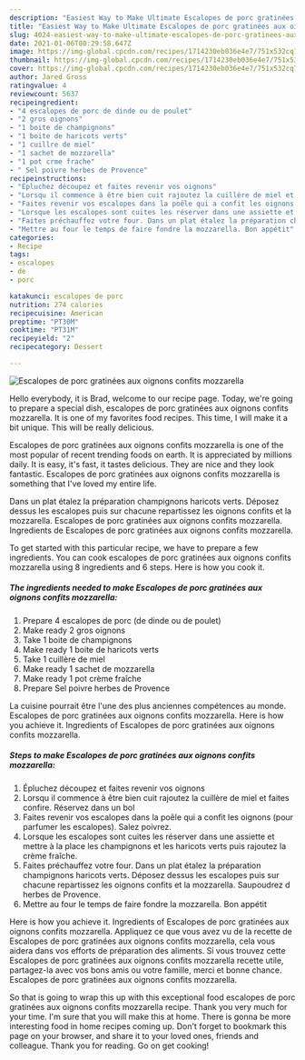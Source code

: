 ```yaml
---
description: "Easiest Way to Make Ultimate Escalopes de porc gratinées aux oignons confits mozzarella"
title: "Easiest Way to Make Ultimate Escalopes de porc gratinées aux oignons confits mozzarella"
slug: 4024-easiest-way-to-make-ultimate-escalopes-de-porc-gratinees-aux-oignons-confits-mozzarella
date: 2021-01-06T00:29:58.647Z
image: https://img-global.cpcdn.com/recipes/1714230eb036e4e7/751x532cq70/escalopes-de-porc-gratinees-aux-oignons-confits-mozzarella-photo-principale-de-la-recette.jpg
thumbnail: https://img-global.cpcdn.com/recipes/1714230eb036e4e7/751x532cq70/escalopes-de-porc-gratinees-aux-oignons-confits-mozzarella-photo-principale-de-la-recette.jpg
cover: https://img-global.cpcdn.com/recipes/1714230eb036e4e7/751x532cq70/escalopes-de-porc-gratinees-aux-oignons-confits-mozzarella-photo-principale-de-la-recette.jpg
author: Jared Gross
ratingvalue: 4
reviewcount: 5637
recipeingredient:
- "4 escalopes de porc de dinde ou de poulet"
- "2 gros oignons"
- "1 boite de champignons"
- "1 boite de haricots verts"
- "1 cuillre de miel"
- "1 sachet de mozzarella"
- "1 pot crme frache"
- " Sel poivre herbes de Provence"
recipeinstructions:
- "Épluchez découpez et faites revenir vos oignons"
- "Lorsqu il commence à être bien cuit rajoutez la cuillère de miel et faites confire. Réservez dans un bol"
- "Faites revenir vos escalopes dans la poêle qui a confit les oignons (pour parfumer les escalopes). Salez poivrez."
- "Lorsque les escalopes sont cuites les réserver dans une assiette et mettre à la place les champignons et les haricots verts puis rajoutez la crème fraîche."
- "Faites préchauffez votre four. Dans un plat étalez la préparation champignons haricots verts. Déposez dessus les escalopes puis sur chacune repartissez les oignons confits et la mozzarella. Saupoudrez d herbes de Provence."
- "Mettre au four le temps de faire fondre la mozzarella. Bon appétit"
categories:
- Recipe
tags:
- escalopes
- de
- porc

katakunci: escalopes de porc 
nutrition: 274 calories
recipecuisine: American
preptime: "PT30M"
cooktime: "PT31M"
recipeyield: "2"
recipecategory: Dessert

---
```



![Escalopes de porc gratinées aux oignons confits mozzarella](https://img-global.cpcdn.com/recipes/1714230eb036e4e7/751x532cq70/escalopes-de-porc-gratinees-aux-oignons-confits-mozzarella-photo-principale-de-la-recette.jpg)

Hello everybody, it is Brad, welcome to our recipe page. Today, we're going to prepare a special dish, escalopes de porc gratinées aux oignons confits mozzarella. It is one of my favorites food recipes. This time, I will make it a bit unique. This will be really delicious.

Escalopes de porc gratinées aux oignons confits mozzarella is one of the most popular of recent trending foods on earth. It is appreciated by millions daily. It is easy, it's fast, it tastes delicious. They are nice and they look fantastic. Escalopes de porc gratinées aux oignons confits mozzarella is something that I've loved my entire life.

Dans un plat étalez la préparation champignons haricots verts. Déposez dessus les escalopes puis sur chacune repartissez les oignons confits et la mozzarella. Escalopes de porc gratinées aux oignons confits mozzarella. Ingredients de Escalopes de porc gratinées aux oignons confits mozzarella.


To get started with this particular recipe, we have to prepare a few ingredients. You can cook escalopes de porc gratinées aux oignons confits mozzarella using 8 ingredients and 6 steps. Here is how you cook it.

<!--inarticleads1-->

##### The ingredients needed to make Escalopes de porc gratinées aux oignons confits mozzarella:

1. Prepare 4 escalopes de porc (de dinde ou de poulet)
1. Make ready 2 gros oignons
1. Take 1 boite de champignons
1. Make ready 1 boite de haricots verts
1. Take 1 cuillère de miel
1. Make ready 1 sachet de mozzarella
1. Make ready 1 pot crème fraîche
1. Prepare  Sel poivre herbes de Provence


La cuisine pourrait être l&#39;une des plus anciennes compétences au monde. Escalopes de porc gratinées aux oignons confits mozzarella. Here is how you achieve it. Ingredients of Escalopes de porc gratinées aux oignons confits mozzarella. 

<!--inarticleads2-->

##### Steps to make Escalopes de porc gratinées aux oignons confits mozzarella:

1. Épluchez découpez et faites revenir vos oignons
1. Lorsqu il commence à être bien cuit rajoutez la cuillère de miel et faites confire. Réservez dans un bol
1. Faites revenir vos escalopes dans la poêle qui a confit les oignons (pour parfumer les escalopes). Salez poivrez.
1. Lorsque les escalopes sont cuites les réserver dans une assiette et mettre à la place les champignons et les haricots verts puis rajoutez la crème fraîche.
1. Faites préchauffez votre four. Dans un plat étalez la préparation champignons haricots verts. Déposez dessus les escalopes puis sur chacune repartissez les oignons confits et la mozzarella. Saupoudrez d herbes de Provence.
1. Mettre au four le temps de faire fondre la mozzarella. Bon appétit


Here is how you achieve it. Ingredients of Escalopes de porc gratinées aux oignons confits mozzarella. Appliquez ce que vous avez vu de la recette de Escalopes de porc gratinées aux oignons confits mozzarella, cela vous aidera dans vos efforts de préparation des aliments. Si vous trouvez cette Escalopes de porc gratinées aux oignons confits mozzarella recette utile, partagez-la avec vos bons amis ou votre famille, merci et bonne chance. Escalopes de porc gratinées aux oignons confits mozzarella. 

So that is going to wrap this up with this exceptional food escalopes de porc gratinées aux oignons confits mozzarella recipe. Thank you very much for your time. I'm sure that you will make this at home. There is gonna be more interesting food in home recipes coming up. Don't forget to bookmark this page on your browser, and share it to your loved ones, friends and colleague. Thank you for reading. Go on get cooking!
